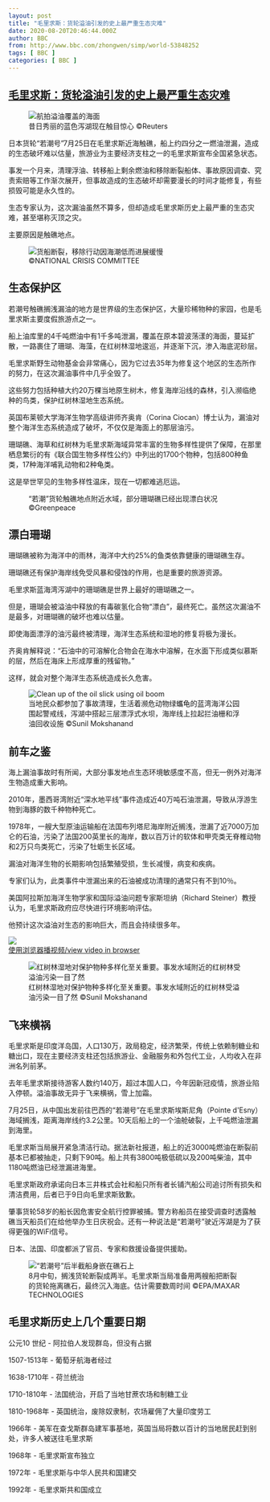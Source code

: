 ```yaml
---
layout: post
title: "毛里求斯：货轮溢油引发的史上最严重生态灾难"
date: 2020-08-20T20:46:44.000Z
author: BBC
from: http://www.bbc.com/zhongwen/simp/world-53848252
tags: [ BBC ]
categories: [ BBC ]
---
```

<!--1597956404000-->
[毛里求斯：货轮溢油引发的史上最严重生态灾难](http://www.bbc.com/zhongwen/simp/world-53848252)
------

<div>
<figure><img alt="航拍溢油覆盖的海面" src="https://ichef.bbci.co.uk/news/600/cpsprodpb/10ABB/production/_114038286_50b73bd2-3902-43f3-befd-d2d33f71506f.jpg" referrerpolicy="no-referrer"><br><figcaption>昔日秀丽的蓝色泻湖现在触目惊心 ©Reuters</figcaption></figure><p class="story-body__introduction">日本货轮“若潮号”7月25日在毛里求斯近海触礁，船上约四分之一燃油泄漏，造成的生态破坏难以估量，旅游业为主要经济支柱之一的毛里求斯宣布全国紧急状态。</p><p>事发一个月来，清理浮油、转移船上剩余燃油和移除断裂船体、事故原因调查、究责索赔等工作渐次展开，但事故造成的生态破坏却需要漫长的时间才能修复，有些损毁可能是永久性的。</p><p>生态专家认为，这次漏油虽然不算多，但却造成毛里求斯历史上最严重的生态灾难，甚至堪称灭顶之灾。</p><p>主要原因是触礁地点。</p><figure><img alt="货船断裂，移除行动因海潮低而进展缓慢" src="https://ichef.bbci.co.uk/news/600/cpsprodpb/4B53/production/_114038291_62c104f2-5b3d-4ebe-a368-b23f6ead5da5.jpg" referrerpolicy="no-referrer"><br><figcaption> ©NATIONAL CRISIS COMMITTEE</figcaption></figure><h2 class="story-body__crosshead">生态保护区</h2><p>若潮号触礁搁浅漏油的地方是世界级的生态保护区，大量珍稀物种的家园，也是毛里求斯主要度假旅游点之一。</p><p>船上油库里的4千吨燃油中有1千多吨泄漏，覆盖在原本碧波荡漾的海面，蔓延扩散，一路裹住了珊瑚、海藻，在红树林湿地逡巡，并逐渐下沉，渗入海底泥砂层。</p><p>毛里求斯野生动物基金会非常痛心，因为它过去35年为修复这个地区的生态所作的努力，在这次漏油事件中几乎全毁了。</p><p>这些努力包括种植大约20万棵当地原生树木，修复海岸沿线的森林，引入濒临绝种的鸟类，保护红树林湿地生态系统。</p><p>英国布莱顿大学海洋生物学高级讲师齐奥肯（Corina Ciocan）博士认为，漏油对整个海洋生态系统造成了破坏，不仅仅是海面上的那层油污。</p><p>珊瑚礁、海草和红树林为毛里求斯海域异常丰富的生物多样性提供了保障，在那里栖息繁衍的有《联合国生物多样性公约》中列出的1700个物种，包括800种鱼类，17种海洋哺乳动物和2种龟类。</p><p>这是举世罕见的生物多样性温床，现在一切都难逃厄运。</p><figure><img alt=""若潮"货轮触礁地点附近水域，部分珊瑚礁被溢油污染" src="https://ichef.bbci.co.uk/news/600/cpsprodpb/A885/production/_113914134_mauritiusfive.jpg" referrerpolicy="no-referrer"><br><figcaption>“若潮”货轮触礁地点附近水域，部分珊瑚礁已经出现漂白状况 ©Greenpeace</figcaption></figure><h2 class="story-body__crosshead">漂白珊瑚</h2><p>珊瑚礁被称为海洋中的雨林，海洋中大约25%的鱼类依靠健康的珊瑚礁生存。</p><p>珊瑚礁还有保护海岸线免受风暴和侵蚀的作用，也是重要的旅游资源。</p><p>毛里求斯蓝海湾泻湖中的珊瑚礁是世界上最好的珊瑚礁之一。</p><p>但是，珊瑚会被溢油中释放的有毒碳氢化合物“漂白”，最终死亡。虽然这次漏油不是最多，对珊瑚礁的破坏也难以估量。</p><p>即使海面漂浮的油污最终被清理，海洋生态系统和湿地的修复将极为漫长。</p><p>齐奥肯解释说：“石油中的可溶解化合物会在海水中溶解，在水面下形成类似慕斯的层，然后在海床上形成厚重的残留物。”</p><p>这样，就会对整个海洋生态系统造成长久危害。</p><figure><img alt="Clean up of the oil slick using oil boom" src="https://ichef.bbci.co.uk/news/600/cpsprodpb/0C45/production/_113914130_mauritiusseven.jpg" referrerpolicy="no-referrer"><br><figcaption>当地民众都参加了事故清理，生活着濒危动物绿蠵龟的蓝湾海洋公园围起警戒线，泻湖中搭起三层漂浮式水坝，海岸线上拉起拦油栅和浮油回收设施 ©Sunil Mokshanand</figcaption></figure><h2 class="story-body__crosshead">前车之鉴</h2><p>海上漏油事故时有所闻，大部分事发地点生态环境敏感度不高，但无一例外对海洋生物造成重大影响。</p><p>2010年，墨西哥湾附近“深水地平线”事件造成近40万吨石油泄漏，导致从浮游生物到海豚的数千种物种死亡。</p><p>1978年，一艘大型原油运输船在法国布列塔尼海岸附近搁浅，泄漏了近7000万加仑的石油，污染了法国200英里长的海岸，数以百万计的软体和甲壳类无脊椎动物和2万只鸟类死亡，污染了牡蛎生长区域。</p><p>漏油对海洋生物的长期影响包括繁殖受损，生长减慢，病变和疾病。</p><p>专家们认为，此类事件中泄漏出来的石油被成功清理的通常只有不到10％。</p><p>美国阿拉斯加海洋生物学家和国际溢油问题专家斯坦纳（Richard Steiner）教授认为，毛里求斯政府应尽快进行环境影响评估。</p><p>他预计这次溢油对生态的影响巨大，而且会持续很多年。</p><img class="media-placeholder player-with-placeholder__image narrative-video-placeholder" src="https://ichef.bbci.co.uk/images/ic/720x405/p08nrts5.jpg" referrerpolicy="no-referrer"><br><a href="https://www.bbc.com/zhongwen/simp/world-53848252/embed">使用浏览器播视频/view video in browser</a><figure><img alt="红树林湿地对保护物种多样化至关重要。事发水域附近的红树林受溢油污染一目了然" src="https://ichef.bbci.co.uk/news/600/cpsprodpb/15CFD/production/_113914398_mauritiussix.jpg" referrerpolicy="no-referrer"><br><figcaption>红树林湿地对保护物种多样化至关重要。事发水域附近的红树林受溢油污染一目了然 ©Sunil Mokshanand</figcaption></figure><h2 class="story-body__crosshead">飞来横祸</h2><p>毛里求斯是印度洋岛国，人口130万，政局稳定，经济繁荣，传统上依赖制糖业和糖出口，现在主要经济支柱还包括旅游业、金融服务和外包代工业，人均收入在非洲名列前茅。</p><p>去年毛里求斯接待游客人数约140万，超过本国人口，今年因新冠疫情，旅游业陷入停顿。溢油事故无异于飞来横祸，雪上加霜。</p><p>7月25日，从中国出发前往巴西的“若潮号”在毛里求斯埃斯尼角（Pointe d'Esny）海域搁浅，距离海岸线约3.2公里。10天后船上的一个油舱破裂，上千吨燃油泄漏到海里。</p><p>毛里求斯当局展开紧急清洁行动。据法新社报道，船上的近3000吨燃油在断裂前基本已都被抽走，只剩下90吨。船上共有3800吨极低硫以及200吨柴油，其中1180吨燃油已经泄漏进海里。</p><p>毛里求斯政府承诺向日本三井株式会社和船只所有者长铺汽船公司追讨所有损失和清洁费用，后者已于9日向毛里求斯致歉。</p><p>肇事货轮58岁的船长因危害安全航行控罪被捕。警方称船员在接受调查时透露触礁当天船员们在给他举办生日庆祝会。还有一种说法是“若潮号”驶近泻湖是为了获得更强的WiFi信号。</p><p>日本、法国、印度都派了官员、专家和救援设备提供援助。</p><figure><img alt="“若潮号”后半截船身嵌在礁石上" src="https://ichef.bbci.co.uk/news/600/cpsprodpb/7263/production/_114038292_ad3fba78-c063-4aec-b744-b7f6434a3490.jpg" referrerpolicy="no-referrer"><br><figcaption>8月中旬，搁浅货轮断裂成两半。毛里求斯当局准备用两艘船把断裂的货轮拖离礁石，最终沉入海底。估计需要数周时间 ©EPA/MAXAR TECHNOLOGIES</figcaption></figure><h2 class="story-body__crosshead">毛里求斯历史上几个重要日期</h2><p>公元10 世纪 - 阿拉伯人发现群岛，但没有占据</p><p>1507-1513年 - 葡萄牙航海者经过</p><p>1638-1710年 - 荷兰统治</p><p>1710-1810年 - 法国统治，开启了当地甘蔗农场和制糖工业</p><p>1810-1968年 - 英国统治，废除奴隶制，农场雇佣了大量印度劳工</p><p>1966年 - 美军在查戈斯群岛建军事基地，英国当局将数以百计的当地居民赶到别处，许多人被送往毛里求斯</p><p>1968年 - 毛里求斯宣布独立</p><p>1972年 - 毛里求斯与中华人民共和国建交</p><p>1992年 - 毛里求斯共和国成立</p>
</div>
